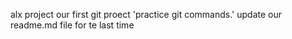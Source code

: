 alx project
our first git proect
'practice git commands.'
update our readme.md file for te last time
